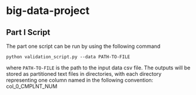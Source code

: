 # big-data-project

## Part I Script
The part one script can be run by using the following command
```
python validation_script.py --data PATH-TO-FILE
```
where ```PATH-TO-FILE``` is the path to the input data csv file.
The outputs will be stored as partitioned text files in directories, with each directory representing one column named in the following convention:
col_0_CMPLNT_NUM
